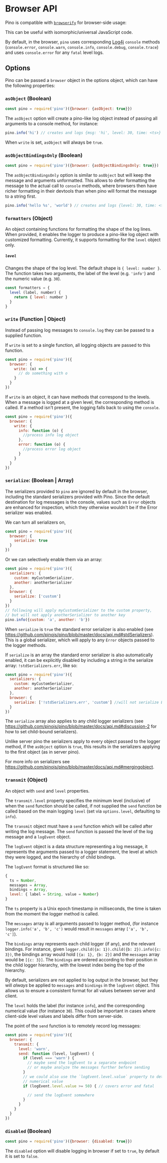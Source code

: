 # Browser API

Pino is compatible with [`browserify`](https://npm.im/browserify) for browser-side usage:

This can be useful with isomorphic/universal JavaScript code.

By default, in the browser,
`pino` uses corresponding [Log4j](https://en.wikipedia.org/wiki/Log4j) `console` methods (`console.error`, `console.warn`, `console.info`, `console.debug`, `console.trace`) and uses `console.error` for any `fatal` level logs.

## Options

Pino can be passed a `browser` object in the options object,
which can have the following properties:

### `asObject` (Boolean)

```js
const pino = require('pino')({browser: {asObject: true}})
```

The `asObject` option will create a pino-like log object instead of
passing all arguments to a console method, for instance:

```js
pino.info('hi') // creates and logs {msg: 'hi', level: 30, time: <ts>}
```

When `write` is set, `asObject` will always be `true`.

### `asObjectBindingsOnly` (Boolean)

```js
const pino = require('pino')({browser: {asObjectBindingsOnly: true}})
```

The `asObjectBindingsOnly` option is similar to `asObject` but will keep the message
and arguments unformatted. This allows to defer formatting the message to the
actual call to `console` methods, where browsers then have richer formatting in
their devtools than when pino will format the message to a string first.

```js
pino.info('hello %s', 'world') // creates and logs {level: 30, time: <ts>}, 'hello %s', 'world'
```

### `formatters` (Object)

An object containing functions for formatting the shape of the log lines. When provided, it enables the logger to produce a pino-like log object with customized formatting. Currently, it supports formatting for the `level` object only.

##### `level`

Changes the shape of the log level. The default shape is `{ level: number }`.
The function takes two arguments, the label of the level (e.g. `'info'`)
and the numeric value (e.g. `30`).

```js
const formatters = {
  level (label, number) {
    return { level: number }
  }
}
```


### `write` (Function | Object)

Instead of passing log messages to `console.log` they can be passed to
a supplied function.

If `write` is set to a single function, all logging objects are passed
to this function.

```js
const pino = require('pino')({
  browser: {
    write: (o) => {
      // do something with o
    }
  }
})
```

If `write` is an object, it can have methods that correspond to the
levels. When a message is logged at a given level, the corresponding
method is called. If a method isn't present, the logging falls back
to using the `console`.


```js
const pino = require('pino')({
  browser: {
    write: {
      info: function (o) {
        //process info log object
      },
      error: function (o) {
        //process error log object
      }
    }
  }
})
```

### `serialize`: (Boolean | Array)

The serializers provided to `pino` are ignored by default in the browser, including
the standard serializers provided with Pino. Since the default destination for log
messages is the console, values such as `Error` objects are enhanced for inspection,
which they otherwise wouldn't be if the Error serializer was enabled.

We can turn all serializers on,

```js
const pino = require('pino')({
  browser: {
    serialize: true
  }
})
```

Or we can selectively enable them via an array:

```js
const pino = require('pino')({
  serializers: {
    custom: myCustomSerializer,
    another: anotherSerializer
  },
  browser: {
    serialize: ['custom']
  }
})
// following will apply myCustomSerializer to the custom property,
// but will not apply anotherSerializer to another key
pino.info({custom: 'a', another: 'b'})
```

When `serialize` is `true` the standard error serializer is also enabled (see https://github.com/pinojs/pino/blob/master/docs/api.md#stdSerializers).
This is a global serializer, which will apply to any `Error` objects passed to the logger methods.

If `serialize` is an array the standard error serializer is also automatically enabled, it can
be explicitly disabled by including a string in the serialize array: `!stdSerializers.err`, like so:

```js
const pino = require('pino')({
  serializers: {
    custom: myCustomSerializer,
    another: anotherSerializer
  },
  browser: {
    serialize: ['!stdSerializers.err', 'custom'] //will not serialize Errors, will serialize `custom` keys
  }
})
```

The `serialize` array also applies to any child logger serializers (see https://github.com/pinojs/pino/blob/master/docs/api.md#discussion-2
for how to set child-bound serializers).

Unlike server pino the serializers apply to every object passed to the logger method,
if the `asObject` option is `true`, this results in the serializers applying to the
first object (as in server pino).

For more info on serializers see https://github.com/pinojs/pino/blob/master/docs/api.md#mergingobject.

### `transmit` (Object)

An object with `send` and `level` properties.

The `transmit.level` property specifies the minimum level (inclusive) of when the `send` function
should be called, if not supplied the `send` function be called based on the main logging `level`
(set via `options.level`, defaulting to `info`).

The `transmit` object must have a `send` function which will be called after
writing the log message. The `send` function is passed the level of the log
message and a `logEvent` object.

The `logEvent` object is a data structure representing a log message, it represents
the arguments passed to a logger statement, the level
at which they were logged, and the hierarchy of child bindings.

The `logEvent` format is structured like so:

```js
{
  ts = Number,
  messages = Array,
  bindings = Array,
  level: { label = String, value = Number}
}
```

The `ts` property is a Unix epoch timestamp in milliseconds, the time is taken from the moment the
logger method is called.

The `messages` array is all arguments passed to logger method, (for instance `logger.info('a', 'b', 'c')`
would result in `messages` array `['a', 'b', 'c']`).

The `bindings` array represents each child logger (if any), and the relevant bindings.
For instance, given `logger.child({a: 1}).child({b: 2}).info({c: 3})`, the bindings array
would hold `[{a: 1}, {b: 2}]` and the `messages` array would be `[{c: 3}]`. The `bindings`
are ordered according to their position in the child logger hierarchy, with the lowest index
being the top of the hierarchy.

By default, serializers are not applied to log output in the browser, but they will *always* be
applied to `messages` and `bindings` in the `logEvent` object. This allows us to ensure a consistent
format for all values between server and client.

The `level` holds the label (for instance `info`), and the corresponding numerical value
(for instance `30`). This could be important in cases where client-side level values and
labels differ from server-side.

The point of the `send` function is to remotely record log messages:

```js
const pino = require('pino')({
  browser: {
    transmit: {
      level: 'warn',
      send: function (level, logEvent) {
        if (level === 'warn') {
          // maybe send the logEvent to a separate endpoint
          // or maybe analyze the messages further before sending
        }
        // we could also use the `logEvent.level.value` property to determine
        // numerical value
        if (logEvent.level.value >= 50) { // covers error and fatal

          // send the logEvent somewhere
        }
      }
    }
  }
})
```

### `disabled` (Boolean)

```js
const pino = require('pino')({browser: {disabled: true}})
```

The `disabled` option will disable logging in browser if set
to `true`, by default it is set to `false`.
